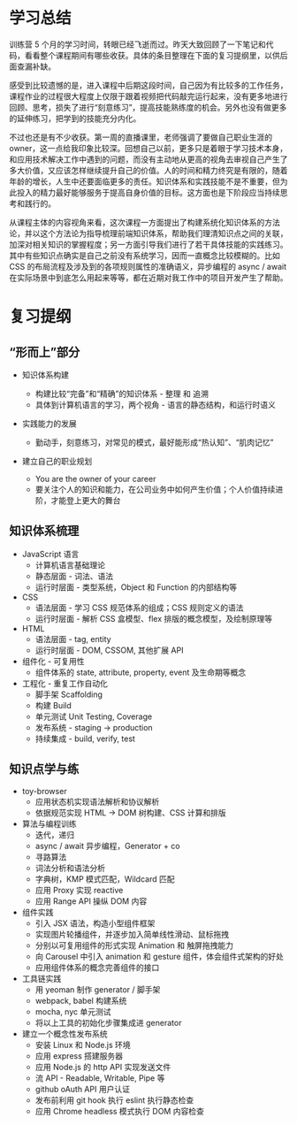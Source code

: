 # 学习总结

训练营 5 个月的学习时间，转眼已经飞逝而过。昨天大致回顾了一下笔记和代码，看看整个课程期间有哪些收获。具体的条目整理在下面的复习提纲里，以供后面查漏补缺。

感受到比较遗憾的是，进入课程中后期这段时间，自己因为有比较多的工作任务，课程作业的过程很大程度上仅限于跟着视频把代码敲完运行起来，没有更多地进行回顾、思考，损失了进行“刻意练习”，提高技能熟练度的机会。另外也没有做更多的延伸练习，把学到的技能充分内化。

不过也还是有不少收获。第一周的直播课里，老师强调了要做自己职业生涯的 owner，这一点给我印象比较深。回想自己以前，更多只是着眼于学习技术本身，和应用技术解决工作中遇到的问题，而没有主动地从更高的视角去审视自己产生了多大价值，又应该怎样继续提升自己的价值。人的时间和精力终究是有限的，随着年龄的增长，人生中还要面临更多的责任。知识体系和实践技能不是不重要，但为此投入的精力最好能够服务于提高自身价值的目标。这方面也是下阶段应当持续思考和践行的。

从课程主体的内容视角来看，这次课程一方面提出了构建系统化知识体系的方法论，并以这个方法论为指导梳理前端知识体系，帮助我们理清知识点之间的关联，加深对相关知识的掌握程度；另一方面引导我们进行了若干具体技能的实践练习。其中有些知识点确实是自己之前没有系统学习，因而一直概念比较模糊的。比如 CSS 的布局流程及涉及到的各项规则属性的准确语义，异步编程的 async / await 在实际场景中到底怎么用起来等等，都在近期对我工作中的项目开发产生了帮助。

# 复习提纲

## “形而上”部分

- 知识体系构建

  - 构建比较“完备”和“精确”的知识体系 - 整理 和 追溯
  - 具体到计算机语言的学习，两个视角 - 语言的静态结构，和运行时语义

- 实践能力的发展

  - 勤动手，刻意练习，对常见的模式，最好能形成“热认知”、“肌肉记忆”

- 建立自己的职业规划

  - You are the owner of your career
  - 要关注个人的知识和能力，在公司业务中如何产生价值；个人价值持续进阶，才能登上更大的舞台

## 知识体系梳理

- JavaScript 语言
  - 计算机语言基础理论
  - 静态层面 - 词法、语法
  - 运行时层面 - 类型系统，Object 和 Function 的内部结构等
- CSS
  - 语法层面 - 学习 CSS 规范体系的组成；CSS 规则定义的语法
  - 运行时层面 - 解析 CSS 盒模型、flex 排版的概念模型，及绘制原理等
- HTML
  - 语法层面 - tag, entity
  - 运行时层面 - DOM, CSSOM, 其他扩展 API
- 组件化 - 可复用性
  - 组件体系的 state, attribute, property, event 及生命期等概念
- 工程化 - 重复工作自动化
  - 脚手架 Scaffolding
  - 构建 Build
  - 单元测试 Unit Testing, Coverage
  - 发布系统 - staging -> production
  - 持续集成 - build, verify, test

## 知识点学与练

- toy-browser
  - 应用状态机实现语法解析和协议解析
  - 依据规范实现 HTML -> DOM 树构建、CSS 计算和排版
- 算法与编程训练
  - 迭代，递归
  - async / await 异步编程，Generator + co
  - 寻路算法
  - 词法分析和语法分析
  - 字典树，KMP 模式匹配，Wildcard 匹配
  - 应用 Proxy 实现 reactive
  - 应用 Range API 操纵 DOM 内容
- 组件实践
  - 引入 JSX 语法，构造小型组件框架
  - 实现图片轮播组件，并逐步加入简单线性滑动、鼠标拖拽
  - 分别以可复用组件的形式实现 Animation 和 触屏拖拽能力
  - 向 Carousel 中引入 animation 和 gesture 组件，体会组件式架构的好处
  - 应用组件体系的概念完善组件的接口
- 工具链实践
  - 用 yeoman 制作 generator / 脚手架
  - webpack, babel 构建系统
  - mocha, nyc 单元测试
  - 将以上工具的初始化步骤集成进 generator
- 建立一个概念性发布系统
  - 安装 Linux 和 Node.js 环境
  - 应用 express 搭建服务器
  - 应用 Node.js 的 http API 实现发送文件
  - 流 API - Readable, Writable, Pipe 等
  - github oAuth API 用户认证
  - 发布前利用 git hook 执行 eslint 执行静态检查
  - 应用 Chrome headless 模式执行 DOM 内容检查
